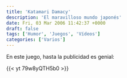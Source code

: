 ```yaml
---
title: 'Katamari Damacy'
description: 'El maravilloso mundo japonés'
date: Fri, 03 Mar 2006 11:42:37 +0000
draft: false
tags: ['Humor', 'Juegos', 'Vídeos']
categories: ['Varios']
---
```


En este juego, hasta la publicidad es genial:

{{< yt 79w8yQTH5b0 >}}